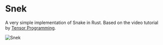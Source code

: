 # Snek

A very simple implementation of Snake in Rust.
Based on the video tutorial by [Tensor Programming](https://www.youtube.com/watch?v=DnT_7M7L7vo&list=PLJbE2Yu2zumDF6BX6_RdPisRVHgzV02NW&index=8).

![Snek](https://i.imgur.com/CUctd83.png)